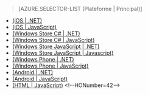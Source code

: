 ﻿> [AZURE.SELECTOR-LIST (Plateforme | Principal)]
- [(iOS | .NET)](/fr-fr/documentation/articles/mobile-services-dotnet-backend-ios-call-custom-api/)
- [(iOS | JavaScript)](/fr-fr/documentation/articles/mobile-services-ios-call-custom-api/)
- [(Windows Store C# | .NET)](/fr-fr/documentation/articles/mobile-services-dotnet-backend-windows-store-dotnet-call-custom-api/)
- [(Windows Store C# | JavaScript)](/fr-fr/documentation/articles/mobile-services-windows-store-dotnet-call-custom-api/)
- [(Windows Store JavaScript | .NET)](/fr-fr/documentation/articles/mobile-services-dotnet-backend-windows-store-javascript-call-custom-api/)
- [(Windows Store JavaScript | Javascript)](/fr-fr/documentation/articles/mobile-services-windows-store-javascript-call-custom-api/)
- [(Windows Phone | .NET)](/fr-fr/documentation/articles/mobile-services-dotnet-backend-windows-phone-call-custom-api/)
- [(Windows Phone | JavaScript)](/fr-fr/documentation/articles/mobile-services-windows-phone-call-custom-api/)
- [(Android | .NET)](/fr-fr/documentation/articles/mobile-services-dotnet-backend-android-call-custom-api/)
- [(Android | JavaScript)](/fr-fr/documentation/articles/mobile-services-android-call-custom-api/)
- [(HTML | JavaScript)](/fr-fr/documentation/articles/mobile-services-html-call-custom-api/)
\<!--HONumber=42-->
